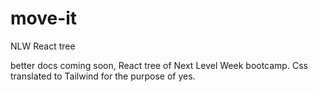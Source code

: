 # move-it
NLW React tree

better docs coming soon, React tree of Next Level Week bootcamp. Css translated to Tailwind for the purpose of yes.

